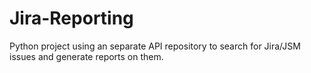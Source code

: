 # Jira-Reporting
Python project using an separate API repository to search for Jira/JSM issues and generate reports on them.

